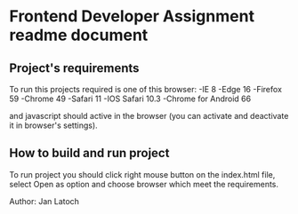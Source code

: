 # Frontend Developer Assignment readme document

## Project's requirements

To run this projects required is one of this browser:
-IE 8
-Edge 16
-Firefox 59
-Chrome 49
-Safari 11
-IOS Safari 10.3
-Chrome for Android 66

and javascript should active in the browser (you can activate and deactivate it in browser's settings).

## How to build and run project

To run project you should click right mouse button on the index.html file, select Open as option and choose browser which meet the requirements.

Author: Jan Latoch